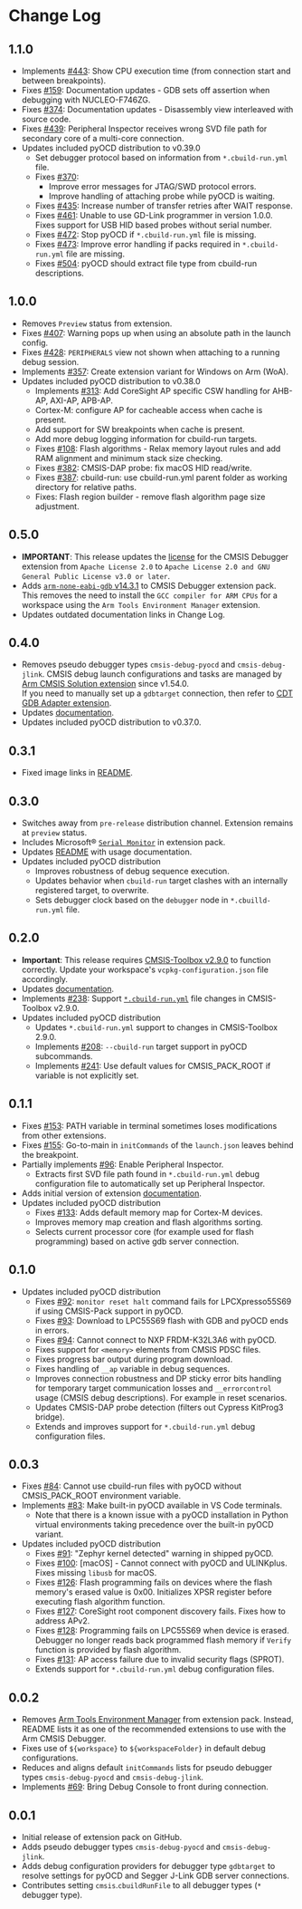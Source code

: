 # Change Log

## 1.1.0

- Implements [#443](https://github.com/Open-CMSIS-Pack/vscode-cmsis-debugger/issues/443): Show CPU execution time (from connection start and between breakpoints).
- Fixes [#159](https://github.com/Open-CMSIS-Pack/vscode-cmsis-debugger/issues/159): Documentation updates - GDB sets off assertion when debugging with NUCLEO-F746ZG.
- Fixes [#374](https://github.com/Open-CMSIS-Pack/vscode-cmsis-debugger/issues/374): Documentation updates - Disassembly view interleaved with source code.
- Fixes [#439](https://github.com/Open-CMSIS-Pack/vscode-cmsis-debugger/issues/439): Peripheral Inspector receives wrong SVD file path for secondary core of a multi-core connection.
- Updates included pyOCD distribution to v0.39.0
    - Set debugger protocol based on information from `*.cbuild-run.yml` file.
    - Fixes [#370](https://github.com/Open-CMSIS-Pack/vscode-cmsis-debugger/issues/370):
        - Improve error messages for JTAG/SWD protocol errors.
        - Improve handling of attaching probe while pyOCD is waiting.
    - Fixes [#435](https://github.com/Open-CMSIS-Pack/vscode-cmsis-debugger/issues/435): Increase number of transfer retries after WAIT response.
    - Fixes [#461](https://github.com/Open-CMSIS-Pack/vscode-cmsis-debugger/issues/461): Unable to use GD-Link programmer in version 1.0.0. Fixes support for USB HID based probes without serial number.
    - Fixes [#472](https://github.com/Open-CMSIS-Pack/vscode-cmsis-debugger/issues/472): Stop pyOCD if `*.cbuild-run.yml` file is missing.
    - Fixes [#473](https://github.com/Open-CMSIS-Pack/vscode-cmsis-debugger/issues/473): Improve error handling if packs required in `*.cbuild-run.yml` file are missing.
    - Fixes [#504](https://github.com/Open-CMSIS-Pack/vscode-cmsis-debugger/issues/504): pyOCD should extract file type from cbuild-run descriptions.

## 1.0.0

- Removes `Preview` status from extension.
- Fixes [#407](https://github.com/Open-CMSIS-Pack/vscode-cmsis-debugger/issues/407): Warning pops up when using an absolute path in the launch config.
- Fixes [#428](https://github.com/Open-CMSIS-Pack/vscode-cmsis-debugger/issues/428): `PERIPHERALS` view not shown when attaching to a running debug session.
- Implements [#357](https://github.com/Open-CMSIS-Pack/vscode-cmsis-debugger/issues/357): Create extension variant for Windows on Arm (WoA).
- Updates included pyOCD distribution to v0.38.0
    - Implements [#313](https://github.com/Open-CMSIS-Pack/vscode-cmsis-debugger/issues/313): Add CoreSight AP specific CSW handling for AHB-AP, AXI-AP, APB-AP.
    - Cortex-M: configure AP for cacheable access when cache is present.
    - Add support for SW breakpoints when cache is present.
    - Add more debug logging information for cbuild-run targets.
    - Fixes [#108](https://github.com/Open-CMSIS-Pack/vscode-cmsis-debugger/issues/108): Flash algorithms - Relax memory layout rules and add RAM alignment and minimum stack size checking.
    - Fixes [#382](https://github.com/Open-CMSIS-Pack/vscode-cmsis-debugger/issues/382): CMSIS-DAP probe: fix macOS HID read/write.
    - Fixes [#387](https://github.com/Open-CMSIS-Pack/vscode-cmsis-debugger/issues/387): cbuild-run: use cbuild-run.yml parent folder as working directory for relative paths.
    - Fixes: Flash region builder - remove flash algorithm page size adjustment.

## 0.5.0

- **IMPORTANT**: This release updates the [license](https://github.com/Open-CMSIS-Pack/vscode-cmsis-debugger/blob/main/LICENSE) for the CMSIS Debugger extension from `Apache License 2.0` to `Apache License 2.0 and GNU General Public License v3.0 or later`.
- Adds [`arm-none-eabi-gdb` v14.3.1](https://artifacts.tools.arm.com/arm-none-eabi-gdb/14.3.1/) to CMSIS Debugger extension pack. This removes
the need to install the `GCC compiler for ARM CPUs` for a workspace using the
`Arm Tools Environment Manager` extension.
- Updates outdated documentation links in Change Log.

## 0.4.0

- Removes pseudo debugger types `cmsis-debug-pyocd` and `cmsis-debug-jlink`.
CMSIS debug launch configurations and tasks are managed by
[Arm CMSIS Solution extension](https://marketplace.visualstudio.com/items?itemName=Arm.cmsis-csolution)
since v1.54.0.  
If you need to manually set up a `gdbtarget` connection, then refer to
[CDT GDB Adapter extension](https://marketplace.visualstudio.com/items?itemName=eclipse-cdt.cdt-gdb-vscode).
- Updates [documentation](https://marketplace.visualstudio.com/items?itemName=Arm.vscode-cmsis-debugger).
- Updates included pyOCD distribution to v0.37.0.

## 0.3.1

- Fixed image links in [README](https://marketplace.visualstudio.com/items?itemName=Arm.vscode-cmsis-debugger).

## 0.3.0

- Switches away from `pre-release` distribution channel. Extension remains at `preview` status.
- Includes Microsoft® [`Serial Monitor`](https://marketplace.visualstudio.com/items?itemName=ms-vscode.vscode-serial-monitor)
in extension pack.
- Updates [README](https://marketplace.visualstudio.com/items?itemName=Arm.vscode-cmsis-debugger) with usage documentation.
- Updates included pyOCD distribution
    - Improves robustness of debug sequence execution.
    - Updates behavior when `cbuild-run` target clashes with an internally registered target, to overwrite.
    - Sets debugger clock based on the `debugger` node in `*.cbuilld-run.yml` file.

## 0.2.0

- **Important**: This release requires
[CMSIS-Toolbox v2.9.0](https://github.com/Open-CMSIS-Pack/cmsis-toolbox/releases/tag/2.9.0)
to function correctly. Update your workspace's `vcpkg-configuration.json` file accordingly.
- Updates [documentation](https://marketplace.visualstudio.com/items?itemName=Arm.vscode-cmsis-debugger).
- Implements [#238](https://github.com/Open-CMSIS-Pack/vscode-cmsis-debugger/issues/238): Support
[`*.cbuild-run.yml`](https://open-cmsis-pack.github.io/cmsis-toolbox/YML-CBuild-Format/#file-structure-of-cbuild-runyml)
file changes in CMSIS-Toolbox v2.9.0.
- Updates included pyOCD distribution
    - Updates `*.cbuild-run.yml` support to changes in CMSIS-Toolbox 2.9.0.
    - Implements [#208](https://github.com/Open-CMSIS-Pack/vscode-cmsis-debugger/issues/208):
    `--cbuild-run` target support in pyOCD subcommands.
    - Implements [#241](https://github.com/Open-CMSIS-Pack/vscode-cmsis-debugger/issues/241):
    Use default values for CMSIS_PACK_ROOT if variable is not explicitly set.

## 0.1.1

- Fixes [#153](https://github.com/Open-CMSIS-Pack/vscode-cmsis-debugger/issues/153): PATH variable in terminal sometimes
loses modifications from other extensions.
- Fixes [#155](https://github.com/Open-CMSIS-Pack/vscode-cmsis-debugger/issues/155): Go-to-main in `initCommands` of the
`launch.json` leaves behind the breakpoint.
- Partially implements [#96](https://github.com/Open-CMSIS-Pack/vscode-cmsis-debugger/issues/96): Enable Peripheral
Inspector.
    - Extracts first SVD file path found in `*.cbuild-run.yml` debug configuration file to automatically set up
  Peripheral Inspector.
- Adds initial version of extension [documentation](https://marketplace.visualstudio.com/items?itemName=Arm.vscode-cmsis-debugger).
- Updates included pyOCD distribution
    - Fixes [#133](https://github.com/Open-CMSIS-Pack/vscode-cmsis-debugger/issues/133): Adds default memory map for
    Cortex-M devices.
    - Improves memory map creation and flash algorithms sorting.
    - Selects current processor core (for example used for flash programming) based on active gdb server connection.

## 0.1.0

- Updates included pyOCD distribution
    - Fixes [#92](https://github.com/Open-CMSIS-Pack/vscode-cmsis-debugger/issues/92): `monitor reset halt` command
    fails for LPCXpresso55S69 if using CMSIS-Pack support in pyOCD.
    - Fixes [#93](https://github.com/Open-CMSIS-Pack/vscode-cmsis-debugger/issues/93): Download to LPC55S69 flash with
    GDB and pyOCD ends in errors.
    - Fixes [#94](https://github.com/Open-CMSIS-Pack/vscode-cmsis-debugger/issues/94): Cannot connect to
    NXP FRDM-K32L3A6 with pyOCD.
    - Fixes support for `<memory>` elements from CMSIS PDSC files.
    - Fixes progress bar output during program download.
    - Fixes handling of `__ap` variable in debug sequences.
    - Improves connection robustness and DP sticky error bits handling for temporary target communication losses and
    `__errorcontrol` usage (CMSIS debug descriptions). For example in reset scenarios.
    - Updates CMSIS-DAP probe detection (filters out Cypress KitProg3 bridge).
    - Extends and improves support for `*.cbuild-run.yml` debug configuration files.

## 0.0.3

- Fixes [#84](https://github.com/Open-CMSIS-Pack/vscode-cmsis-debugger/issues/84): Cannot use cbuild-run files with
pyOCD without CMSIS_PACK_ROOT environment variable.
- Implements [#83](https://github.com/Open-CMSIS-Pack/vscode-cmsis-debugger/issues/83): Make built-in pyOCD available
in VS Code terminals.
    - Note that there is a known issue with a pyOCD installation in Python virtual environments taking precedence over
    the built-in pyOCD variant.
- Updates included pyOCD distribution
    - Fixes [#91](https://github.com/Open-CMSIS-Pack/vscode-cmsis-debugger/issues/91): "Zephyr kernel detected" warning
    in shipped pyOCD.
    - Fixes [#100](https://github.com/Open-CMSIS-Pack/vscode-cmsis-debugger/issues/100): [macOS] - Cannot connect with
    pyOCD and ULINKplus. Fixes missing `libusb` for macOS.
    - Fixes [#126](https://github.com/Open-CMSIS-Pack/vscode-cmsis-debugger/issues/126): Flash programming fails on
    devices where the flash memory's erased value is 0x00. Initializes XPSR register before executing flash algorithm
    function.
    - Fixes [#127](https://github.com/Open-CMSIS-Pack/vscode-cmsis-debugger/issues/127): CoreSight root component
    discovery fails. Fixes how to address APv2.
    - Fixes [#128](https://github.com/Open-CMSIS-Pack/vscode-cmsis-debugger/issues/128): Programming fails on LPC55S69
    when device is erased. Debugger no longer reads back programmed flash memory if `Verify` function is
    provided by flash algorithm.
    - Fixes [#131](https://github.com/Open-CMSIS-Pack/vscode-cmsis-debugger/issues/131):
    AP access failure due to invalid security flags (SPROT).
    - Extends support for `*.cbuild-run.yml` debug configuration files.

## 0.0.2

- Removes [Arm Tools Environment Manager](https://marketplace.visualstudio.com/items?itemName=Arm.environment-manager)
from extension pack. Instead, README lists it as one of the recommended extensions to use with the Arm CMSIS Debugger.
- Fixes use of `${workspace}` to `${workspaceFolder}` in default debug configurations.
- Reduces and aligns default `initCommands` lists for pseudo debugger types `cmsis-debug-pyocd`
and `cmsis-debug-jlink`.
- Implements [#69](https://github.com/Open-CMSIS-Pack/vscode-cmsis-debugger/issues/69): Bring Debug Console to
front during connection.

## 0.0.1

- Initial release of extension pack on GitHub.
- Adds pseudo debugger types `cmsis-debug-pyocd` and `cmsis-debug-jlink`.
- Adds debug configuration providers for debugger type `gdbtarget` to resolve settings for pyOCD and Segger J-Link
GDB server connections.
- Contributes setting `cmsis`.`cbuildRunFile` to all debugger types (`*` debugger type).
